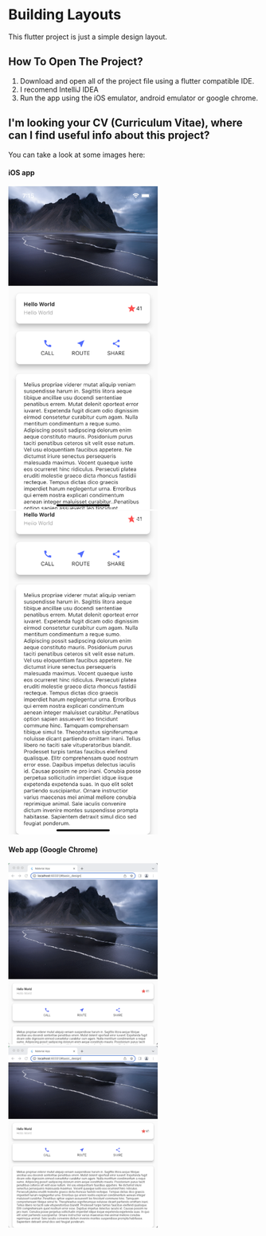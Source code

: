 # Building Layouts

This flutter project is just a simple design layout.

## How To Open The Project?
1. Download and open all of the project file using a flutter compatible IDE.
2. I recomend IntelliJ IDEA
3. Run the app using the iOS emulator, android emulator or google chrome.

## I'm looking your CV (Curriculum Vitae), where can I find useful info about this project?
You can take a look at some images here:
#### iOS app

<img src = 'https://github.com/juanfranciscocis/Building_Layouts/blob/8c2972a691378e58bc22cdfe25b8e6fac1b5a881/README%20IMAGES/iOS/1.png' width = 300/>
<img src = 'https://github.com/juanfranciscocis/Building_Layouts/blob/8c2972a691378e58bc22cdfe25b8e6fac1b5a881/README%20IMAGES/iOS/2.png' width = 300/>

#### Web app (Google Chrome)


<img src = 'https://github.com/juanfranciscocis/Building_Layouts/blob/8c2972a691378e58bc22cdfe25b8e6fac1b5a881/README%20IMAGES/Chrome/1.png' width = 300/>
<img src = 'https://github.com/juanfranciscocis/Building_Layouts/blob/8c2972a691378e58bc22cdfe25b8e6fac1b5a881/README%20IMAGES/Chrome/2.png' width = 300/>
